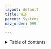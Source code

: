 ```yaml
---
layout: default
title: WIP
parent: Systems
nav_order: 999

---
```



<details close markdown="block">
  <summary id="index">
    Table of contents
  </summary>
  {: .text-delta }
- TOC
{:toc}
</details>

